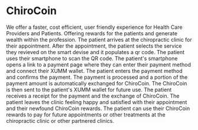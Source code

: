 # ChiroCoin
We offer a faster, cost efficient, user friendly experience for Health Care Providers and Patients.
Offering rewards for the patients and generate wealth within the profession. 
The patient arrives at the chiropractic clinic for their appointment.
After the appointment, the patient selects the service they revieved on the smart devise and it populates a qr code.
The patient uses their smartphone to scan the QR code.
The patient's smartphone opens a link to a payment page where they can enter their payment method and connect their XUMM wallet.
The patient enters the payment method and confirms the payment.
The payment is processed and a portion of the payment amount is automatically exchanged for ChiroCoin.
The ChiroCoin is then sent to the patient's XUMM wallet for future use.
The patient receives a receipt for the payment and the exchange of ChiroCoin.
The patient leaves the clinic feeling happy and satisfied with their appointment and their newfound ChiroCoin rewards.
The patient can use their ChiroCoin rewards to pay for future appointments or other treatments at the chiropractic clinic or other partnered clinics.
